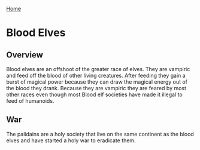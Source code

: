 [Home](../home.md)

# Blood Elves

## Overview

Blood elves are an offshoot of the greater race of elves. They are vampiric and feed off the blood of other living creatures. After feeding they gain a burst of magical power because they can draw the magical energy out of the blood they drank. Because they are vampiric they are feared by most other races even though most Blood elf societies have made it illegal to feed of humanoids. 


## War

The palidains are a holy society that live on the same continent as the blood elves and have started a holy war to eradicate them. 